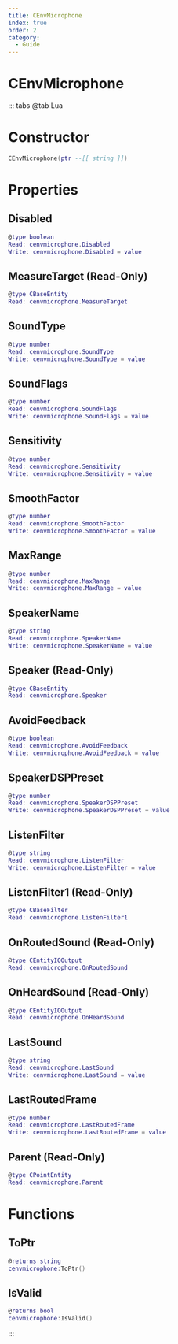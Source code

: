 ```yaml
---
title: CEnvMicrophone
index: true
order: 2
category:
  - Guide
---
```


# CEnvMicrophone

::: tabs
@tab Lua
# Constructor
```lua
CEnvMicrophone(ptr --[[ string ]])
```
# Properties
## Disabled 
```lua
@type boolean
Read: cenvmicrophone.Disabled
Write: cenvmicrophone.Disabled = value
```
## MeasureTarget (Read-Only)
```lua
@type CBaseEntity
Read: cenvmicrophone.MeasureTarget
```
## SoundType 
```lua
@type number
Read: cenvmicrophone.SoundType
Write: cenvmicrophone.SoundType = value
```
## SoundFlags 
```lua
@type number
Read: cenvmicrophone.SoundFlags
Write: cenvmicrophone.SoundFlags = value
```
## Sensitivity 
```lua
@type number
Read: cenvmicrophone.Sensitivity
Write: cenvmicrophone.Sensitivity = value
```
## SmoothFactor 
```lua
@type number
Read: cenvmicrophone.SmoothFactor
Write: cenvmicrophone.SmoothFactor = value
```
## MaxRange 
```lua
@type number
Read: cenvmicrophone.MaxRange
Write: cenvmicrophone.MaxRange = value
```
## SpeakerName 
```lua
@type string
Read: cenvmicrophone.SpeakerName
Write: cenvmicrophone.SpeakerName = value
```
## Speaker (Read-Only)
```lua
@type CBaseEntity
Read: cenvmicrophone.Speaker
```
## AvoidFeedback 
```lua
@type boolean
Read: cenvmicrophone.AvoidFeedback
Write: cenvmicrophone.AvoidFeedback = value
```
## SpeakerDSPPreset 
```lua
@type number
Read: cenvmicrophone.SpeakerDSPPreset
Write: cenvmicrophone.SpeakerDSPPreset = value
```
## ListenFilter 
```lua
@type string
Read: cenvmicrophone.ListenFilter
Write: cenvmicrophone.ListenFilter = value
```
## ListenFilter1 (Read-Only)
```lua
@type CBaseFilter
Read: cenvmicrophone.ListenFilter1
```
## OnRoutedSound (Read-Only)
```lua
@type CEntityIOOutput
Read: cenvmicrophone.OnRoutedSound
```
## OnHeardSound (Read-Only)
```lua
@type CEntityIOOutput
Read: cenvmicrophone.OnHeardSound
```
## LastSound 
```lua
@type string
Read: cenvmicrophone.LastSound
Write: cenvmicrophone.LastSound = value
```
## LastRoutedFrame 
```lua
@type number
Read: cenvmicrophone.LastRoutedFrame
Write: cenvmicrophone.LastRoutedFrame = value
```
## Parent (Read-Only)
```lua
@type CPointEntity
Read: cenvmicrophone.Parent
```
# Functions
## ToPtr
```lua
@returns string
cenvmicrophone:ToPtr()
```
## IsValid
```lua
@returns bool
cenvmicrophone:IsValid()
```

:::